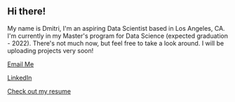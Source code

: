 ## Hi there!

My name is Dmitri, I'm an aspiring Data Scientist based in Los Angeles, CA. I'm currently in my Master's program for Data Science (expected graduation - 2022). There's not much now, but feel free to take a look around. I will be uploading projects very soon!


[Email Me](mailto:dmitrispiropoulos@gmail.com)

[LinkedIn](https://www.linkedin.com/in/dmitrispiropoulos/)

<a href="https://github.com/Djonathon/Dmitri_Portfolio/blob/de485d0dc0abfad6143dbdff854dcae342f5b6a2/DmitriSpiropoulosResume2021.pdf" target="_blank">Check out my resume</a>


